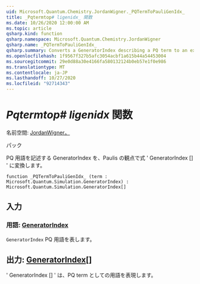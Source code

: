 ```yaml
---
uid: Microsoft.Quantum.Chemistry.JordanWigner._PQTermToPauliGenIdx_
title: _Pqtermtop# ligenidx_ 関数
ms.date: 10/26/2020 12:00:00 AM
ms.topic: article
qsharp.kind: function
qsharp.namespace: Microsoft.Quantum.Chemistry.JordanWigner
qsharp.name: _PQTermToPauliGenIdx_
qsharp.summary: Converts a GeneratorIndex describing a PQ term to an expression 'GeneratorIndex[]' in terms of Paulis
ms.openlocfilehash: 1f9567f327b5afc3054acbf1a615b44a54453004
ms.sourcegitcommit: 29e0d88a30e4166fa580132124b0eb57e1f0e986
ms.translationtype: MT
ms.contentlocale: ja-JP
ms.lasthandoff: 10/27/2020
ms.locfileid: "92714343"
---
```

# <a name="_pqtermtopauligenidx_-function"></a>_Pqtermtop# ligenidx_ 関数

名前空間: [JordanWigner。](xref:Microsoft.Quantum.Chemistry.JordanWigner)

パック [](https://nuget.org/packages/)


PQ 用語を記述する GeneratorIndex を、Paulis の観点で式 ' GeneratorIndex [] ' に変換します。

```qsharp
function _PQTermToPauliGenIdx_ (term : Microsoft.Quantum.Simulation.GeneratorIndex) : Microsoft.Quantum.Simulation.GeneratorIndex[]
```


## <a name="input"></a>入力

### <a name="term--generatorindex"></a>用語: [GeneratorIndex](xref:Microsoft.Quantum.Simulation.GeneratorIndex)

`GeneratorIndex` PQ 用語を表します。



## <a name="output--generatorindex"></a>出力: [GeneratorIndex](xref:Microsoft.Quantum.Simulation.GeneratorIndex)[]

' GeneratorIndex [] ' は、PQ term としての用語を表現します。